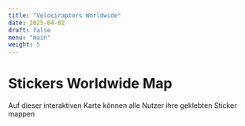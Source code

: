 ```yaml
---
title: "Velociraptors Worldwide"
date: 2025-04-02
draft: false
menu: "main"
weight: 5
---
```


# Stickers Worldwide Map

Auf dieser interaktiven Karte können alle Nutzer ihre geklebten Sticker mappen


